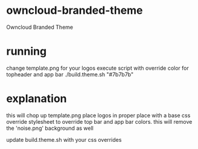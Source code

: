 owncloud-branded-theme
======================

Owncloud Branded Theme

running
======================
change template.png for your logos
execute script with override color for topheader and app bar
./build.theme.sh "#7b7b7b"

explanation
======================
this will chop up template.png place logos in proper place 
with a base css override stylesheet to override top bar and app bar
colors. this will remove the 'noise.png' background as well

update build.theme.sh with your css overrides
